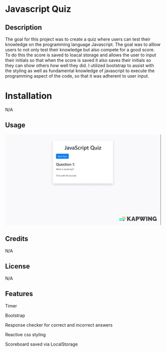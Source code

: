 # Javascript Quiz
## Description

The goal for this project was to create a quiz where users can test their knowledge on the programming language Javascript. The goal was to alllow users to not only test their knowledge but also compete for a good score. To do this the score is saved to loacal storage and allows the user to input their initials so that when the score is saved it also saves their initials so they can show others how well they did. I utilized bootstrap to assist with the styling as well as fundamental knowledge of javascript to execute the programming aspect of the code, so that it was adherent to user input.

# Installation

N/A

## Usage

![Mock up for the JavaScript Quiz](./gif/JavaScriptQuiz.gif)

## Credits

N/A

## License

N/A

## Features
Timer 

Bootstrap

Response checker for correct and incorrect answers

Reactive css styling

Scoreboard saved via LocalStorage
